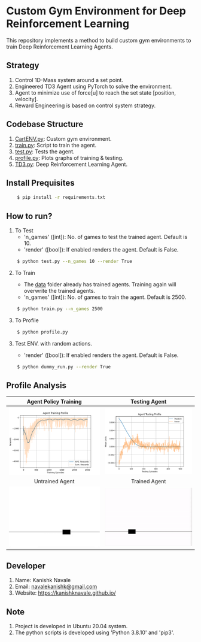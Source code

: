 # Custom Gym Environment for Deep Reinforcement Learning

This repository implements a method to build custom gym environments to train Deep Reinforcement Learning Agents.

## Strategy

1. Control 1D-Mass system around a set point.
2. Engineered TD3 Agent using PyTorch to solve the environment.
3. Agent to minimize use of force[u] to reach the set state [position, velocity].
4. Reward Engineering is based on control system strategy.

## Codebase Structure

1. [CartENV.py](CartENV.py): Custom gym environment.
2. [train.py](train.py): Script to train the agent.
3. [test.py](test.py): Tests the agent.
4. [profile.py](profile.py): Plots graphs of training & testing.
5. [TD3.py](TD3.py): Deep Reinforcement Learning Agent.

## Install Prequisites

```bash
    $ pip install -r requirements.txt
```

## How to run?

1. To Test
    * 'n_games' ([int]): No. of games to test the trained agent. Default is 10.
    * 'render' ([bool]): If enabled renders the agent. Default is False.

```bash
    $ python test.py --n_games 10 --render True
```

2. To Train

    * The [data](data) folder already has trained agents. Training again will overwrite the trained agents.
    * 'n_games' ([int]): No. of games to train the agent. Default is 2500.

```bash
    $ python train.py --n_games 2500
```

3. To Profile

```bash
    $ python profile.py
```

3. Test ENV. with random actions.

    * 'render' ([bool]): If enabled renders the agent. Default is False.
    
```bash
    $ python dummy_run.py --render True
```

## Profile Analysis

|Agent Policy Training|Testing Agent|
|:--:|:--:|
|<img src='data/Agent Training Profile.png'>|<img src='data/Agent Testing Profile.png'>|
|Untrained Agent|Trained Agent|
|<img src='data/untrained.gif' width="600">|<img src='data/trained.gif' width="600">|

## Developer

1. Name: Kanishk Navale
2. Email: navalekanishk@gmail.com
3. Website: https://kanishknavale.github.io/

## Note

1. Project is developed in Ubuntu 20.04 system.
2. The python scripts is developed using 'Python 3.8.10' and 'pip3'.
